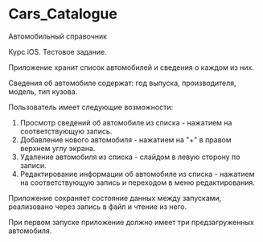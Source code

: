 # Cars_Catalogue
Автомобильный
справочник

Курс iOS. Тестовое задание.

Приложение хранит список автомобилей и сведения о каждом из них.

Сведения об автомобиле содержат: год выпуска, производителя, модель, тип кузова.

Пользователь имеет следующие возможности:
1. Просмотр сведений об автомобиле из списка - нажатием на соответствующую запись.
2. Добавление нового автомобиля - нажатием на "+" в правом верхнем углу экрана.
3. Удаление автомобиля из списка - слайдом в левую сторону по записи.
4. Редактирование информации об автомобиле из списка - нажатием на соответствующую запись и переходом в меню редактирования.

Приложение сохраняет состояние данных между запусками, реализовано через запись в файл и чтение из него.

При первом запуске приложение должно имеет три предзагруженных автомобиля.
